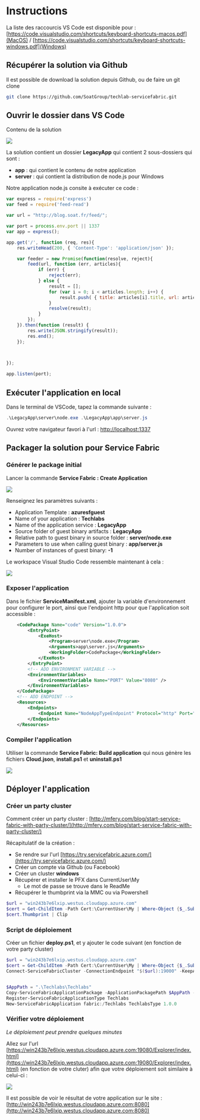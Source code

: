 # Instructions

La liste des raccourcis VS Code est disponible pour : [https://code.visualstudio.com/shortcuts/keyboard-shortcuts-macos.pdf](MacOS) / [https://code.visualstudio.com/shortcuts/keyboard-shortcuts-windows.pdf](Windows)

## Récupérer la solution via Github

Il est possible de download la solution depuis Github, ou de faire un git clone

```bash
git clone https://github.com/SoatGroup/techlab-servicefabric.git
```

## Ouvrir le dossier dans VS Code

Contenu de la solution

![](assets/01-start-solution.png)

La solution contient un dossier **LegacyApp** qui contient 2 sous-dossiers qui sont :
* **app** : qui contient le contenu de notre application
* **server** : qui contient la distribution de node.js pour Windows

Notre application node.js consite à exécuter ce code : 

```js
var express = require('express')
var feed = require('feed-read')

var url = "http://blog.soat.fr/feed/";

var port = process.env.port || 1337
var app = express(); 

app.get('/', function (req, res){
    res.writeHead(200, { 'Content-Type': 'application/json' });

    var feeder = new Promise(function(resolve, reject){
        feed(url, function (err, articles){
            if (err) {
                reject(err);
            } else {
                result = [];
                for (var i = 0; i < articles.length; i++) {
                    result.push( { title: articles[i].title, url: articles[i].url, author: articles[i].author, date: articles[i].published });
                }
                resolve(result);
            }
        });
    }).then(function (result) {
        res.write(JSON.stringify(result));
        res.end();
    });

    

});

app.listen(port);
```

## Exécuter l'application en local

Dans le terminal de VSCode, tapez la commande suivante : 

```powershell
.\LegacyApp\server\node.exe .\LegacyApp\app\server.js
```

Ouvrez votre navigateur favori à l'url : [http://localhost:1337](http://localhost:1337)

## Packager la solution pour Service Fabric

### Générer le package initial 

Lancer la commande **Service Fabric : Create Application**

![](assets/02-vscode-commands.png)

Renseignez les paramètres suivants : 
* Application Template : **azuresfguest**
* Name of your application : **Techlabs**
* Name of the application service : **LegacyApp**
* Source folder of guest binary artifacts : **LegacyApp**
* Relative path to guest binary in source folder : **server/node.exe**
* Parameters to use when calling guest binary : **app/server.js**
* Number of instances of guest binary: **-1**

Le workspace Visual Studio Code ressemble maintenant à cela :

![](assets/03-servicefabric-solution.png)

### Exposer l'application 

Dans le fichier **ServiceManifest.xml**, ajouter la variable d'environnement pour configurer le port, ainsi que l'endpoint http pour que l'application soit accessible : 

```xml
    <CodePackage Name="code" Version="1.0.0">
        <EntryPoint>
            <ExeHost>
                <Program>server\node.exe</Program>
                <Arguments>app\server.js</Arguments>
                <WorkingFolder>CodePackage</WorkingFolder>
            </ExeHost>
        </EntryPoint>
        <!-- ADD ENVIRONMENT VARIABLE -->
        <EnvironmentVariables>
            <EnvironmentVariable Name="PORT" Value="8080" />
        </EnvironmentVariables>
    </CodePackage>
    <!-- ADD ENDPOINT -->
    <Resources>
        <Endpoints>
            <Endpoint Name="NodeAppTypeEndpoint" Protocol="http" Port="8080" UriScheme="http" Type="Input" />
        </Endpoints>
    </Resources>
```

### Compiler l'application 

Utiliser la commande **Service Fabric: Build application** qui nous génère les fichiers **Cloud.json**, **install.ps1** et **uninstall.ps1**

![](assets/04-servicefabric-afterbuild.png)

## Déployer l'application 

### Créer un party cluster

Comment créer un party cluster : [http://mfery.com/blog/start-service-fabric-with-party-cluster/](http://mfery.com/blog/start-service-fabric-with-party-cluster/)

Récapitulatif de la création : 

* Se rendre sur l'url [https://try.servicefabric.azure.com/](https://try.servicefabric.azure.com/)
* Créer un compte via Github (ou Facebook)
* Créer un cluster **windows**
* Récupérer et installer le PFX dans CurrentUser\My
    * Le mot de passe se trouve dans le ReadMe
* Récupérer le thumbprint via la MMC ou via Powershell
```powershell
$url = "win243b7e6lxip.westus.cloudapp.azure.com"
$cert = Get-ChildItem -Path Cert:\CurrentUser\My | Where-Object {$_.Subject -eq "cn=$url"} 
$cert.Thumbprint | Clip
```

### Script de déploiement

Créer un fichier **deploy.ps1**, et y ajouter le code suivant (en fonction de votre party cluster)

```powershell
$url = "win243b7e6lxip.westus.cloudapp.azure.com"
$cert = Get-ChildItem -Path Cert:\CurrentUser\My | Where-Object {$_.Subject -eq "cn=$url"} 
Connect-ServiceFabricCluster -ConnectionEndpoint "$($url):19000" -KeepAliveIntervalInSec 10 -X509Credential -ServerCertThumbprint $cert.Thumbprint -FindType 'FindByThumbprint' -FindValue $cert.Thumbprint -StoreLocation 'CurrentUser' -StoreName 'My' -Verbose


$AppPath = ".\Techlabs\Techlabs"
Copy-ServiceFabricApplicationPackage -ApplicationPackagePath $AppPath -ApplicationPackagePathInImageStore Techlabs -CompressPackage
Register-ServiceFabricApplicationType Techlabs
New-ServiceFabricApplication fabric:/Techlabs TechlabsType 1.0.0
```

### Vérifier votre déploiement

*Le déploiement peut prendre quelques minutes*

Allez sur l'url [https://win243b7e6lxip.westus.cloudapp.azure.com:19080/Explorer/index.html](https://win243b7e6lxip.westus.cloudapp.azure.com:19080/Explorer/index.html) (en fonction de votre cluter) afin que votre déploiement soit similaire à celui-ci : 

![](assets/05-servicefabric-result.png)

Il est possible de voir le résultat de votre application sur le site : 
[http://win243b7e6lxip.westus.cloudapp.azure.com:8080](http://win243b7e6lxip.westus.cloudapp.azure.com:8080) 

